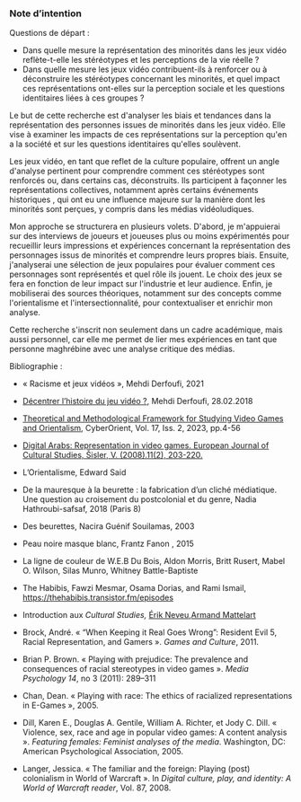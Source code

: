 ### Note d’intention

Questions de départ :

- Dans quelle mesure la représentation des minorités dans les jeux vidéo reflète-t-elle les stéréotypes et les perceptions de la vie réelle ?
- Dans quelle mesure les jeux vidéo contribuent-ils à renforcer ou à déconstruire les stéréotypes concernant les minorités, et quel impact ces représentations ont-elles sur la perception sociale et les questions identitaires liées à ces groupes ?

Le but de cette recherche est d'analyser les biais et tendances dans la représentation des personnes issues de minorités dans les jeux vidéo. Elle vise à examiner les impacts de ces représentations sur la perception qu'en a la société et sur les questions identitaires qu'elles soulèvent.

Les jeux vidéo, en tant que reflet de la culture populaire, offrent un angle d'analyse pertinent pour comprendre comment ces stéréotypes sont renforcés ou, dans certains cas, déconstruits. Ils participent à façonner les représentations collectives, notamment après certains événements historiques , qui ont eu une influence majeure sur la manière dont les minorités sont perçues, y compris dans les médias vidéoludiques.

Mon approche se structurera en plusieurs volets. D'abord, je m'appuierai sur des interviews de joueurs et joueuses plus ou moins expérimentés pour recueillir leurs impressions et expériences concernant la représentation des personnages issus de minorités et comprendre leurs propres biais. Ensuite, j'analyserai une sélection de jeux populaires pour évaluer comment ces personnages sont représentés et quel rôle ils jouent. Le choix des jeux se fera en fonction de leur impact sur l'industrie et leur audience. Enfin, je mobiliserai des sources théoriques, notamment sur des concepts comme l'orientalisme et l'intersectionnalité, pour contextualiser et enrichir mon analyse.

Cette recherche s'inscrit non seulement dans un cadre académique, mais aussi personnel, car elle me permet de lier mes expériences en tant que personne maghrébine avec une analyse critique des médias.

Bibliographie : 

-  « Racisme et jeux vidéos », Mehdi Derfoufi, 2021
- [Décentrer l’histoire du jeu vidéo ?]( https://delautrecote.org/2018/02/28/une-autre-histoire-du-jeu-video/), Mehdi Derfoufi, 28.02.2018
- [Theoretical and Methodological Framework for Studying Video Games and Orientalism](https://cyberorient.net/wp-content/uploads/sites/3/2023/12/CyberOrient_Vol_17_Iss_2_Sisler.pdf), CyberOrient, Vol. 17, Iss. 2, 2023, pp.4-56
- [Digital Arabs: Representation in video games. European Journal of Cultural Studies, Šisler, V. (2008).11(2), 203-220.](https://www.ssoar.info/ssoar/bitstream/handle/document/22748/ssoar-eurjcultstud-2008-2-sisler-digital_arabs.pdf?sequence=1&isAllowed=y&lnkname=ssoar-eurjcultstud-2008-2-sisler-digital_arabs.pdf)
- L’Orientalisme, Edward Said
- De la mauresque à la beurette : la fabrication d’un cliché médiatique. Une question au croisement du postcolonial et du genre, Nadia Hathroubi-safsaf, 2018 (Paris 8)
- Des beurettes, Nacira Guénif Souilamas, 2003
- Peau noire masque blanc, Frantz Fanon , 2015
- La ligne de couleur de W.E.B Du Bois, Aldon Morris, Britt Rusert, Mabel O. Wilson, Silas Munro, Whitney Battle-Baptiste
- The Habibis, Fawzi Mesmar, Osama Dorias, and Rami Ismail, https://thehabibis.transistor.fm/episodes
- Introduction aux *Cultural Studies,* [Érik Neveu](https://www.cairn.info/publications-de-%C3%89rik-Neveu--441.htm),[Armand Mattelart](https://www.cairn.info/publications-de-Armand-Mattelart--50170.htm)

- Brock, André. « “When Keeping it Real Goes Wrong”: Resident Evil 5, Racial Representation, and Gamers ». *Games and Culture*, 2011.
- Brian P. Brown. « Playing with prejudice: The prevalence and consequences of racial stereotypes in video games ». *Media Psychology 14*, no 3 (2011): 289–311
- Chan, Dean. « Playing with race: The ethics of racialized representations in E-Games », 2005.
- Dill, Karen E., Douglas A. Gentile, William A. Richter, et Jody C. Dill. « Violence, sex, race and age in popular video games: A content analysis ». *Featuring females: Feminist analyses of the media*. Washington, DC: American Psychological Association, 2005.
- Langer, Jessica. « The familiar and the foreign: Playing (post) colonialism in World of Warcraft ». In *Digital culture, play, and identity: A World of Warcraft reader*, Vol. 87, 2008.
